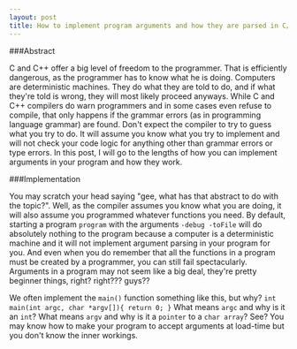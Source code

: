 ```yaml
---
layout: post
title: How to implement program arguments and how they are parsed in C/C++
---
```

###Abstract

C and C++ offer a big level of freedom to the programmer. That is efficiently dangerous, as the programmer has to know what he is doing.
Computers are deterministic machines. They do what they are told to do, and if what they're told is wrong, they will most likely
proceed anyways. While C and C++ compilers do warn programmers and in some cases even refuse to compile, that only happens if the grammar errors (as in programming language grammar) are found.
Don't expect the compiler to try to guess what you try to do. It will assume you know what you try to implement and will not check your code logic for anything other than grammar errors or type errors.
In this post, I will go to the lengths of how you can implement arguments in your program and how they work.

###Implementation

You may scratch your head saying "gee, what has that abstract to do with the topic?". Well, as the compiler assumes you know what you are doing, it will also assume you programmed whatever functions you need.
By default, starting a program `program` with the arguments `-debug -toFile` will do absolutely nothing to the program because a computer is a deterministic machine and it will not implement argument parsing in your program for you.
And even when you do remember that all the functions in a program must be created by a programmer, you can still fail spectacularly.
Arguments in a program may not seem like a big deal, they're pretty beginner things, right? right??? guys??

We often implement the `main()` function something like this, but why?
``
int main(int argc, char *argv[]){
  return 0;
}
``
What means `argc` and why is it an `int`? What means `argv` and why is it a `pointer` to a `char array`?
See? You may know how to make your program to accept arguments at load-time but you don't know the inner workings.
